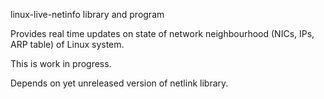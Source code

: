 linux-live-netinfo library and program

Provides real time updates on state of network neighbourhood (NICs, IPs, ARP table) of Linux system.

This is work in progress.

Depends on yet unreleased version of netlink library.



